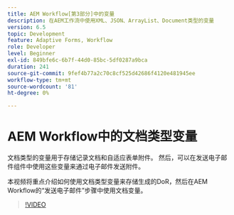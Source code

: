 ```yaml
---
title: AEM Workflow[第3部分]中的变量
description: 在AEM工作流中使用XML、JSON、ArrayList、Document类型的变量
version: 6.5
topic: Development
feature: Adaptive Forms, Workflow
role: Developer
level: Beginner
exl-id: 849bfe6c-6b7f-44d0-85bc-5df0287a9bca
duration: 241
source-git-commit: 9fef4b77a2c70c8cf525d42686f4120e481945ee
workflow-type: tm+mt
source-wordcount: '81'
ht-degree: 0%

---
```


# AEM Workflow中的文档类型变量


文档类型的变量用于存储记录文档和自适应表单附件。 然后，可以在发送电子邮件组件中使用这些变量来通过电子邮件发送附件。

本视频将重点介绍如何使用文档类型变量来存储生成的DoR，然后在AEM Workflow的“发送电子邮件”步骤中使用文档变量。

>[!VIDEO](https://video.tv.adobe.com/v/26452?quality=12&learn=on)

